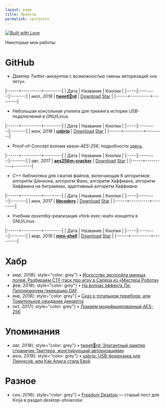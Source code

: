 ```yaml
---
layout: page
title: Проекты
permalink: /projects
---
```


[![Built with Love](https://img.shields.io/badge/built%20with-%F0%9F%92%97%F0%9F%92%97%F0%9F%92%97-lightgrey.svg)](http://project.cyberpunk.ru/lib/burning_chrome/)

Некоторые мои работы:

# GitHub
- Дампер *Twitter*-аккаунтов с возможностью смены авторизаций «на лету».

|------+----------+---------|
| Дата | Название | Кнопки  |
|:----:|:--------:|:-------:|
| *июл, 2018* | [**tweetl:crown:rd**](https://github.com/snovvcrash/tweetlord "snovvcrash/tweetlord: Twitter profile dumper (downloader) with authorization swapping.") | <a class="github-button" href="https://github.com/snovvcrash/tweetlord/archive/master.zip" data-icon="octicon-cloud-download" aria-label="Download snovvcrash/tweetlord on GitHub">Download</a> <a class="github-button" href="https://github.com/snovvcrash/tweetlord" data-icon="octicon-star" data-show-count="true" aria-label="Star snovvcrash/tweetlord on GitHub">Star</a> |
|------+----------+---------|

- Небольшая консольная утилита для трекинга истории USB-подключений в GNU/Linux.

|------+----------+---------|
| Дата | Название | Кнопки  |
|:----:|:--------:|:-------:|
| *июн, 2018* | [**usbrip**](https://github.com/snovvcrash/usbrip "snovvcrash/usbrip: Simple command line forensics tool for tracking USB device artifacts (history of USB events) on GNU/Linux.") | <a class="github-button" href="https://github.com/snovvcrash/usbrip/archive/master.zip" data-icon="octicon-cloud-download" aria-label="Download snovvcrash/usbrip on GitHub">Download</a> <a class="github-button" href="https://github.com/snovvcrash/usbrip" data-icon="octicon-star" data-show-count="true" aria-label="Star snovvcrash/usbrip on GitHub">Star</a> |
|------+----------+---------|

- Proof-of-Concept взлома квази-*AES-256*, подробности [здесь](https://habr.com/post/339910 "Ломаем модифицированный AES-256 / Хабр").

|------+----------+---------|
| Дата | Название | Кнопки  |
|:----:|:--------:|:-------:|
| *авг, 2017* | [**aes256m-cracker**](https://github.com/snovvcrash/aes256m-cracker "snovvcrash/aes256m-cracker: Demo of cracking the training version of AES-256 (AES-256-M).") | <a class="github-button" href="https://github.com/snovvcrash/aes256m-cracker/archive/master.zip" data-icon="octicon-cloud-download" aria-label="Download snovvcrash/aes256m-cracker on GitHub">Download</a> <a class="github-button" href="https://github.com/snovvcrash/aes256m-cracker" data-icon="octicon-star" data-show-count="true" aria-label="Star snovvcrash/aes256m-cracker on GitHub">Star</a> |
|------+----------+---------|

- *C++* библиотека для сжатия файлов, включающая 6 алгоритмов: алгоритм Шеннона, алгоритм Фано, алгоритм Хаффмана, алгоритм Хаффмана на биграммах, адаптивный алгоритм Хаффмана.

|------+----------+---------|
| Дата | Название | Кнопки  |
|:----:|:--------:|:-------:|
| *июн, 2017* | [**libcoders**](https://github.com/snovvcrash/libcoders "snovvcrash/libcoders: File compression library (includes 6 algorithms).") | <a class="github-button" href="https://github.com/snovvcrash/libcoders/archive/master.zip" data-icon="octicon-cloud-download" aria-label="Download snovvcrash/libcoders on GitHub">Download</a> <a class="github-button" href="https://github.com/snovvcrash/libcoders" data-icon="octicon-star" data-show-count="true" aria-label="Star snovvcrash/libcoders on GitHub">Star</a> |
|------+----------+---------|

- Учебная *assembly*-реализация «fork-exec-wait» концепта в GNU/Linux.

|------+----------+---------|
| Дата | Название | Кнопки  |
|:----:|:--------:|:-------:|
| *мар, 2016* | [**mini-shell**](https://github.com/snovvcrash/mini-shell "snovvcrash/mini-shell: Simplified assembly implementation of linux shell based on 'fork-exec-wait' concept.") | <a class="github-button" href="https://github.com/snovvcrash/mini-shell/archive/master.zip" data-icon="octicon-cloud-download" aria-label="Download snovvcrash/mini-shell on GitHub">Download</a> <a class="github-button" href="https://github.com/snovvcrash/mini-shell" data-icon="octicon-star" data-show-count="true" aria-label="Star snovvcrash/mini-shell on GitHub">Star</a> |
|------+----------+---------|

# Хабр
- *мар, 2018*{: style="color: grey"} • [Искусство эксплойта минных полей: Разбираем CTF-таск про игру в Сапёра из «Мистера Робота»](https://habr.com/post/351360 "Искусство эксплойта минных полей: Разбираем CTF-таск про игру в Сапёра из «Мистера Робота» / Хабр")
- *фев, 2018*{: style="color: grey"} • [На волнах эффекта Ли: Питонизируем генерацию DAF](https://habr.com/post/347580 "На волнах эффекта Ли: Питонизируем генерацию DAF / Хабр")
- *янв, 2018*{: style="color: grey"} • [Сказ о тотальном переборе, или Томительное ожидание декрипта](https://habr.com/post/346572 "Сказ о тотальном переборе, или Томительное ожидание декрипта / Хабр")
- *окт, 2017*{: style="color: grey"} • [Ломаем модифицированный AES-256](https://habr.com/post/339910 "Ломаем модифицированный AES-256 / Хабр")

# Упоминания
- *авг, 2018*{: style="color: grey"} • [tweetl👑rd: Элегантный дампер страничек Твиттера, жонглирующий авторизациями](https://codeby.net/forum/threads/tweetlrd-ehlegantnyj-damper-stranichek-tvittera-zhonglirujuschij-avtorizacijami.64292 "tweetl👑rd: Элегантный дампер страничек Твиттера, жонглирующий авторизациями / Codeby.net - Информационная Безопасность")
- *июн, 2018*{: style="color: grey"} • [usbrip: USB-форензика для Линуксов, или Как Алиса стала Евой](https://codeby.net/forum/threads/usbrip-usb-forenzika-dlja-linuksov-ili-kak-alisa-stala-evoj.63644 "usbrip: USB-форензика для Линуксов, или Как Алиса стала Евой / Codeby.net - Информационная Безопасность")

# Разное
- *сен, 2016*{: style="color: grey"} • [Freedom Desktop](https://snovvcrash.kinja.com/freedom-desktop-1787162891 "Freedom Desktop") — старый пост для Kinja в раздел *desktop-showcase*.

